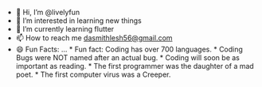 - 👋 Hi, I’m @livelyfun
- 👀 I’m interested in learning new things
- 🌱 I’m currently learning flutter
- 📫 How to reach me dasmithlesh56@gmail.com
- 😄 Fun Facts: ...
             * Fun fact: Coding has over 700 languages. 
             * Coding Bugs were NOT named after an actual bug. 
             *  Coding will soon be as important as reading. 
             *  The first programmer was the daughter of a mad poet.
             *  The first computer virus was a Creeper.


<!---
livelyfun/livelyfun is a ✨ special ✨ repository because its `README.md` (this file) appears on your GitHub profile.
You can click the Preview link to take a look at your changes.
--->
